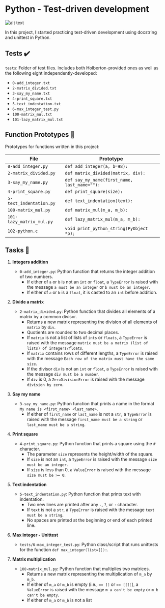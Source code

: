# Python - Test-driven development
![alt text](https://s3.amazonaws.com/intranet-projects-files/holbertonschool-higher-level_programming+/246/giphy-4.gifhttps://s3.amazonaws.com/intranet-projects-files/holbertonschool-higher-level_programming+/246/giphy-4.gif)

In this project, I started practicing test-driven development using docstring and unittest in Python.

## Tests ✔️
`tests`: Folder of test files. Includes both Holberton-provided ones as well as the following eight independently-developed:
- `0-add_integer.txt`
- `2-matrix_divided.txt`
- `3-say_my_name.txt`
- `4-print_square.txt`
- `5-text_indentation.txt`
- `6-max_integer_test.py`
- `100-matrix_mul.txt`
- `101-lazy_matrix_mul.txt`

## Function Prototypes 💾
Prototypes for functions written in this project:

| File                | Prototype                               |
|---------------------|-----------------------------------------|
| `0-add_integer.py`  | `def add_integer(a, b=98):`             |
| `2-matrix_divided.py` | `def matrix_divided(matrix, div):`    |
| `3-say_my_name.py` | `def say_my_name(first_name, last_name=""):` |
| `4-print_square.py` | `def print_square(size):`              |
| `5-text_indentation.py` | `def text_indentation(text):`       |
| `100-matrix_mul.py` | `def matrix_mul(m_a, m_b):`             |
| `101-lazy_matrix_mul.py` | `def lazy_matrix_mul(m_a, m_b):`   |
| `102-python.c`     | `void print_python_string(PyObject *p);`|

## Tasks 📃
1. **Integers addition**
   - `0-add_integer.py`: Python function that returns the integer addition of two numbers.
     - If either of `a` or `b` is not an `int` or `float`, a `TypeError` is raised with the message `a must be an integer` or `b must be an integer`.
     - If either of `a` or `b` is a `float`, it is casted to an `int` before addition.

2. **Divide a matrix**
   - `2-matrix_divided.py`: Python function that divides all elements of a matrix by a common divisor.
     - Returns a new matrix representing the division of all elements of `matrix` by `div`.
     - Quotients are rounded to two decimal places.
     - If `matrix` is not a list of lists of `ints` or `floats`, a `TypeError` is raised with the message `matrix must be a matrix (list of lists) of integers/floats`.
     - If `matrix` contains rows of different lengths, a `TypeError` is raised with the message `Each row of the matrix must have the same size`.
     - If the divisor `div` is not an `int` or `float`, a `TypeError` is raised with the message `div must be a number`.
     - If `div` is 0, a `ZeroDivisionError` is raised with the message `division by zero`.

3. **Say my name**
   - `3-say_my_name.py`: Python function that prints a name in the format `My name is <first_name> <last_name>`.
     - If either of `first_name` or `last_name` is not a `str`, a `TypeError` is raised with the message `first_name must be a string` or `last_name must be a string`.

4. **Print square**
   - `4-print_square.py`: Python function that prints a square using the `#` character.
     - The parameter `size` represents the height/width of the square.
     - If `size` is not an `int`, a `TypeError` is raised with the message `size must be an integer`.
     - If `size` is less than 0, a `ValueError` is raised with the message `size must be >= 0`.

5. **Text indentation**
   - `5-text_indentation.py`: Python function that prints text with indentation.
     - Two new lines are printed after any `.`, `?`, or `:` character.
     - If `text` is not a `str`, a `TypeError` is raised with the message `text must be a string`.
     - No spaces are printed at the beginning or end of each printed line.

6. **Max integer - Unittest**
   - `tests/6-max_integer_test.py`: Python class/script that runs unittests for the function `def max_integer(list=[]):`.

7. **Matrix multiplication**
   - `100-matrix_mul.py`: Python function that multiplies two matrices.
     - Returns a new matrix representing the multiplication of `m_a` by `m_b`.
     - If either of `m_a` or `m_b` is empty (i.e., `== []` or `== [[]]`), a `ValueError` is raised with the message `m_a can't be empty` or `m_b can't be empty`.
     - If either of `m_a` or `m_b` is not a list


